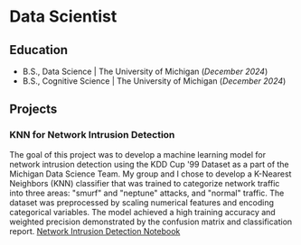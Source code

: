# Data Scientist

## Education
- B.S., Data Science | The University of Michigan (_December 2024_)
- B.S., Cognitive Science | The University of Michigan (_December 2024_)

## Projects
### KNN for Network Intrusion Detection
The goal of this project was to develop a machine learning model for network intrusion detection using the KDD Cup '99 Dataset as a part of the Michigan Data Science Team. My group and I chose to develop a K-Nearest Neighbors (KNN) classifier that was trained to categorize network traffic into three areas: "smurf" and "neptune" attacks, and "normal" traffic. The dataset was preprocessed by scaling numerical features and encoding categorical variables. The model achieved a high training accuracy and weighted precision demonstrated by the confusion matrix and classification report. 
[Network Intrusion Detection Notebook](network_intrusion_detection.ipynb)





